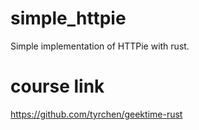 # simple_httpie
Simple implementation of HTTPie with rust.
# course link
https://github.com/tyrchen/geektime-rust
